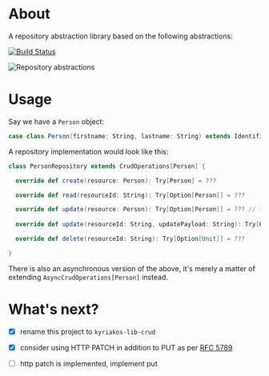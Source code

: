 # About

A repository abstraction library based on the following abstractions:

[![Build Status](https://travis-ci.org/edinhodzic/kyriakos-lib-crud.svg?branch=master)](https://travis-ci.org/edinhodzic/kyriakos-lib-crud)

![Repository abstractions](https://cloud.githubusercontent.com/assets/4981314/12087457/f261ceaa-b2ca-11e5-8df4-fade5f8ee18e.jpg)

# Usage

Say we have a `Person` object:

```scala
case class Person(firstname: String, lastname: String) extends Identifiable
```

A repository implementation would look like this:

```scala
class PersonRepository extends CrudOperations[Person] {

  override def create(resource: Person): Try[Person] = ???

  override def read(resourceId: String): Try[Option[Person]] = ???

  override def update(resource: Person): Try[Option[Person]] = ??? // this handles whole updates
  
  override def update(resourceId: String, updatePayload: String): Try[Option[AnyRef]] // this handles partial updates

  override def delete(resourceId: String): Try[Option[Unit]] = ???

}
```

There is also an asynchronous version of the above, it's merely a matter of extending `AsyncCrudOperations[Person]` instead.

# What's next?

- [x] rename this project to `kyriakos-lib-crud`
- [x] consider using HTTP PATCH in addition to PUT as per [RFC 5789](http://tools.ietf.org/html/rfc5789)
- [ ] http patch is implemented, implement put 

